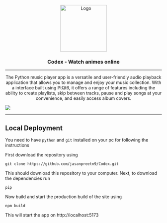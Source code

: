
<!-- PROJECT LOGO -->
<p align="center">
  <div align="center">
    <a href="https://github.com/jasanpreetn9/Codex/">
      <img width="150" src="https://github.com/jasanpreetn9/Codex/blob/master/static/favicon.png?raw=true" alt="Logo">
    </a>
    <h3>Codex - Watch animes online</h3>
  </div>

  <hr />

  <p align="center">
    The Python music player app is a versatile and user-friendly audio playback application that allows you to manage and enjoy your music collection. With a interface built using PtQt6, it offers a range of features including the ability to create playlists, skip between tracks, pause and play songs at your convenience, and easily access album covers.
  </p>
</p>

<!-- PREVIEW IMAGE -->
<img src="https://github.com/jasanpreetn9/Codex/blob/master/static/webPreview.png?raw=true">

<hr/>

## Local Deployment

You need to have `python` and `git` installed on your pc for following the instructions

First download the repository using
```
git clone https://github.com/jasanpreetn9/Codex.git
```


This should download this repository to your computer. Next, to download the dependencies run
```
pip 
```

Now build and start the production build of the site using
```
npm build
```

This will start the app on http://localhost:5173

